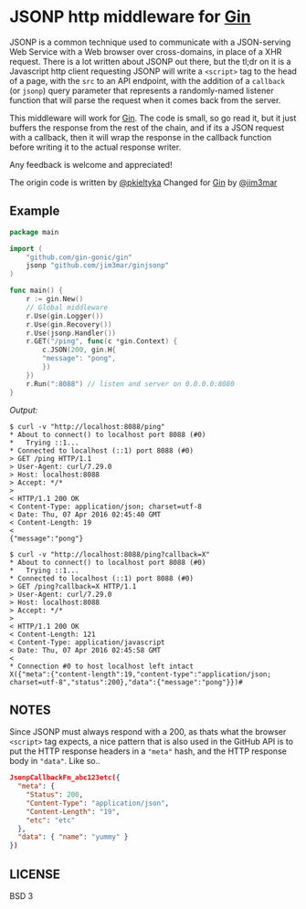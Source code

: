 # JSONP http middleware for [Gin](https://github.com/gin-gonic/gin)

JSONP is a common technique used to communicate with a JSON-serving Web Service with a
Web browser over cross-domains, in place of a XHR request. There is a lot written about
JSONP out there, but the tl;dr on it is a Javascript http client requesting JSONP
will write a `<script>` tag to the head of a page, with the `src` to an API endpoint,
with the addition of a `callback` (or `jsonp`) query parameter that represents a
randomly-named listener function that will parse the request when it comes back from
the server.

This middleware will work for [Gin](https://github.com/gin-gonic/gin). The code
is small, so go read it, but it just buffers the response from the rest of the chain,
and if its a JSON request with a callback, then it will wrap the response in the callback
function before writing it to the actual response writer.

Any feedback is welcome and appreciated!

The origin code is written by [@pkieltyka](https://github.com/pkieltyka)
Changed for [Gin](https://github.com/gin-gonic/gin) by [@jim3mar](https://github.com/jim3mar)

## Example

```go
package main

import (
	"github.com/gin-gonic/gin"
	jsonp "github.com/jim3mar/ginjsonp"
)

func main() {
	r := gin.New()
	// Global middleware
	r.Use(gin.Logger())
	r.Use(gin.Recovery())
	r.Use(jsonp.Handler())
	r.GET("/ping", func(c *gin.Context) {
		c.JSON(200, gin.H{
		"message": "pong",
		})
	})
	r.Run(":8088") // listen and server on 0.0.0.0:8080
}
```

*Output:*

```
$ curl -v "http://localhost:8088/ping"
* About to connect() to localhost port 8088 (#0)
*   Trying ::1...
* Connected to localhost (::1) port 8088 (#0)
> GET /ping HTTP/1.1
> User-Agent: curl/7.29.0
> Host: localhost:8088
> Accept: */*
> 
< HTTP/1.1 200 OK
< Content-Type: application/json; charset=utf-8
< Date: Thu, 07 Apr 2016 02:45:40 GMT
< Content-Length: 19
< 
{"message":"pong"}

$ curl -v "http://localhost:8088/ping?callback=X"
* About to connect() to localhost port 8088 (#0)
*   Trying ::1...
* Connected to localhost (::1) port 8088 (#0)
> GET /ping?callback=X HTTP/1.1
> User-Agent: curl/7.29.0
> Host: localhost:8088
> Accept: */*
> 
< HTTP/1.1 200 OK
< Content-Length: 121
< Content-Type: application/javascript
< Date: Thu, 07 Apr 2016 02:45:58 GMT
< 
* Connection #0 to host localhost left intact
X({"meta":{"content-length":19,"content-type":"application/json; charset=utf-8","status":200},"data":{"message":"pong"}})#
```

## NOTES

Since JSONP must always respond with a 200, as thats what the browser `<script>`
tag expects, a nice pattern that is also used in the GitHub API is to put the HTTP
response headers in a `"meta"` hash, and the HTTP response body in `"data"`. Like so..

```json
JsonpCallbackFn_abc123etc({
  "meta": {
    "Status": 200,
    "Content-Type": "application/json",
    "Content-Length": "19",
    "etc": "etc"
  },
  "data": { "name": "yummy" }
})
```

## LICENSE

BSD 3
